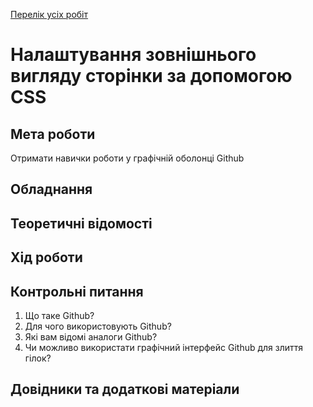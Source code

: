 [Перелік усіх робіт](README.md)

# Налаштування зовнішнього вигляду сторінки за допомогою CSS

## Мета роботи

Отримати навички роботи у графічній оболонці Github

## Обладнання

## Теоретичні відомості

## Хід роботи

## Контрольні питання

1.  Що таке Github?
2.  Для чого використовують Github?
3.  Які вам відомі аналоги Github?
4.  Чи можливо використати графічний інтерфейс Github для злиття гілок?


## Довідники та додаткові матеріали


